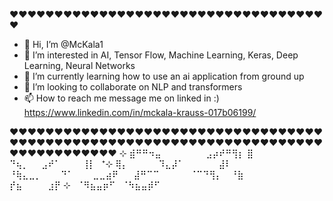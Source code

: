  ♥♥♥♥♥♥♥♥♥♥♥♥♥♥♥♥♥♥♥♥♥♥♥♥♥♥♥♥♥♥♥♥♥♥♥♥
- 👋 Hi, I’m @McKala1
- 👀 I’m interested in AI, Tensor Flow, Machine Learning, Keras, Deep Learning, Neural Networks
- 🌱 I’m currently learning how to use an ai application from ground up
- 💞️ I’m looking to collaborate on NLP and transformers 
- 📫 How to reach me message me on linked in :) https://www.linkedin.com/in/mckala-krauss-017b06199/
<!---
McKala1/McKala1 is a ✨ special ✨ repository because its `README.md` (this file) appears on your GitHub profile.
You can click the Preview link to take a look at your changes.
--->
 ♥♥♥♥♥♥♥♥♥♥♥♥♥♥♥♥♥♥♥♥♥♥♥♥♥♥♥♥♥♥♥♥♥♥♥♥♥♥♥♥♥♥♥♥♥♥♥♥♥♥♥♥♥♥♥♥♥♥♥♥♥♥♥♥♥♥♥♥♥♥♥♥♥♥♥♥♥♥♥♥♥♥
⊹
⣾⠛⠛⠲⣤⠀⠀⠀⠀⠀⠀⠀⣠⡴⠞⠛⢻⡆
⣿ ⠀⠀⠀ ⠙⢦⡀⠀⠀⣠⠞⠁ ⠀⠀⠀⢸⡇⠀⁺⊹
⢿⡄ ⠀⠀⠀⠀ ⠹⣄⡼⠁ ⠀⠀⠀⠀⠀⣼⠇
⠘⢷⣄⣀⡀⠀⠀⠀⠙⠁⠀⠀⠀⣀⣀⣴⠟
⠀⠀⣼⠛⠉⠉ ⠀⠀⠀⠀ ⠈⠉⠙⢻⡄
⠀⠘⣷ ⠀⠀⠀⠀ ⡞⣦⠀⠀⠀⠀⣰⡟
⊹⠀⠈⠻⣦⣤⡶⠋⠀⠈⠳⣦⣤⡾⠋ ⠀

